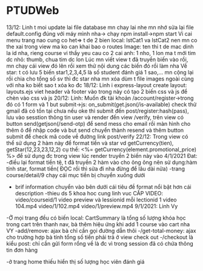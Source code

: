# PTUDWeb
13/12: Linh t moi update lai file database mn chay lai nhe
mn nhớ sửa lại file default.config đúng với máy mình nha-> chạy npm install->npm start
Vi cai menu trang nao cung co het=> t de 2 bien local: lstCat1 va lstCat2 nen mn co the xai trong view ma ko can khai bao o routes
Image: ten thi t de mac dinh la id nha, rieng course vi thầy yeu cau co 2 cai anh: 1 nho, 1 lon ma t mới tim dc nhỏ: thumb, chua tim dc lon
Lúc mn viết view t đã truyền biến vào rồi, mn chạy cái view đó lên rồi xem thử nội dung các biến đó rồi làm nha
Về star: t có lưu 5 biến star1,2,3,4,5 là số student đánh giá 1 sao,... mn cộng lại rồi chia cho tổng số sv thì đc star nha
mn xóa dùm t file images ngoài cùng với nha ko biết sao t xóa ko đc
18/12: Linh i express-layout create layout: layouts.ejs viet header và footer vào trong này có tạo 2 biến css và js để chèn vào css và js
20/12: Linh: Muốn đk tài khoản /account/register->trong đó có 1 form và 1 but submit->js: on_submit(get.json(/is-available) check thử gmail đã có tồn tại chưa nếu oke thì submit đến post/register:hash(pass), lưu vào sesstion thông tin user và render đến view /verify, trên view có button send(getjson(/send-otp) để send mess cho email rồi màn hình cho thêm ô để nhập code và but send chuyển thành resend và thêm button submit để check mã code về đường link post/verify
22/12: Trong view có thể sử dụng 2 hàm này để format tiền và star
vd getCurrency(tien), getStar(12,23,23,12,2)
cụ thể: <%= getCurrency(element.promotional_price) %>
để sử dụng đc trong view lúc render truyền 2 biến này vào 
4/1/2021
Đat: -điều lại format tiền tệ, t đã truyền 2 hàm vào cho ông ông nên sử dụng:hàm tính star, format tiền( ĐỌC rồi thì sửa đi nha đừng để lâu dài nửa)
-trang course/detail/9 chạy cái mục tiền bị chuyển xuống dưới
- brif information chuyển vào bên dưới cái tiêu đề format nổi bật hơn cái description
-thieu ds 5 khoa hoc cung linh vuc 
CẤP VIDEO: video/courseid/1 video preview và lessionid mỗi lectionid 1 video 104.mp4
	video/1/102.mp4 
	video/1/preview.mp4
9/1/2021: Linh
Vy

-Ở mọi trang đều có biến local: CartSummary là tổng số lượng khóa học trong cart trên thanh nav, bà thêm hiệu ứng khi add 1 course vào cart nha VY
-add/remove: ajax bà chỉ cần gọi đường dẫn thôi
-/get-total-money: ajax cho trường hợp bà tính tổng số tiền phải trả ở view check out
-/checkout là kiểu post: chỉ cần gửi form rổng về là đc vì trong session đã có chứa thông tin đơn hàng

-ở trang home thiếu hiển thị số lượng học viên đánh giá
